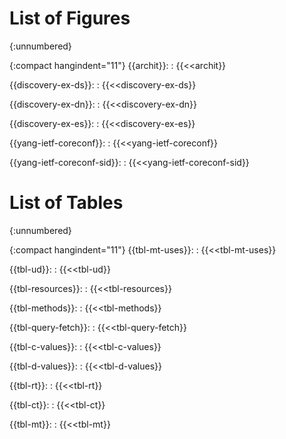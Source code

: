 
# List of Figures
{:unnumbered}

{:compact hangindent="11"}
{{archit}}:
: {{<<archit}}

{{discovery-ex-ds}}:
: {{<<discovery-ex-ds}}

{{discovery-ex-dn}}:
: {{<<discovery-ex-dn}}

{{discovery-ex-es}}:
: {{<<discovery-ex-es}}

{{yang-ietf-coreconf}}:
: {{<<yang-ietf-coreconf}}

{{yang-ietf-coreconf-sid}}:
: {{<<yang-ietf-coreconf-sid}}


# List of Tables
{:unnumbered}

{:compact hangindent="11"}
{{tbl-mt-uses}}:
: {{<<tbl-mt-uses}}

{{tbl-ud}}:
: {{<<tbl-ud}}

{{tbl-resources}}:
: {{<<tbl-resources}}

{{tbl-methods}}:
: {{<<tbl-methods}}

{{tbl-query-fetch}}:
: {{<<tbl-query-fetch}}

{{tbl-c-values}}:
: {{<<tbl-c-values}}

{{tbl-d-values}}:
: {{<<tbl-d-values}}

{{tbl-rt}}:
: {{<<tbl-rt}}

{{tbl-ct}}:
: {{<<tbl-ct}}

{{tbl-mt}}:
: {{<<tbl-mt}}

